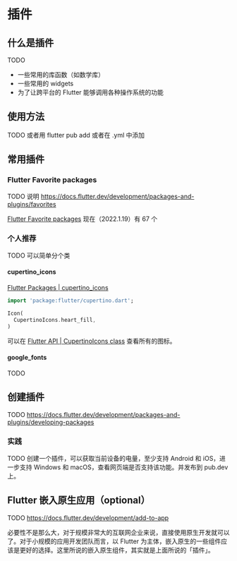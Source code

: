 # 插件

## 什么是插件

TODO

- 一些常用的库函数（如数学库）
- 一些常用的 widgets
- 为了让跨平台的 Flutter 能够调用各种操作系统的功能

## 使用方法

TODO 或者用 flutter pub add 或者在 .yml 中添加

## 常用插件

### Flutter Favorite packages

TODO 说明 https://docs.flutter.dev/development/packages-and-plugins/favorites

[Flutter Favorite packages](https://pub.dev/packages?q=is%3Aflutter-favorite) 现在（2022.1.19）有 67 个

### 个人推荐

TODO 可以简单分个类

#### cupertino_icons

[Flutter Packages | cupertino_icons](https://pub.dev/packages/cupertino_icons)

```dart
import 'package:flutter/cupertino.dart';
```

```dart
Icon(
  CupertinoIcons.heart_fill,
)
```

可以在 [Flutter API | CupertinoIcons class](https://api.flutter.dev/flutter/cupertino/CupertinoIcons-class.html#constants) 查看所有的图标。

#### google_fonts

TODO

## 创建插件

TODO https://docs.flutter.dev/development/packages-and-plugins/developing-packages

### 实践

TODO 创建一个插件，可以获取当前设备的电量，至少支持 Android 和 iOS，进一步支持 Windows 和 macOS，查看网页端是否支持该功能。并发布到 pub.dev 上。

## Flutter 嵌入原生应用（optional）

TODO https://docs.flutter.dev/development/add-to-app

必要性不是那么大，对于规模非常大的互联网企业来说，直接使用原生开发就可以了。对于小规模的应用开发团队而言，以 Flutter 为主体，嵌入原生的一些组件应该是更好的选择。这里所说的嵌入原生组件，其实就是上面所说的「插件」。
